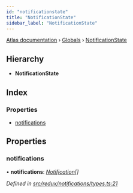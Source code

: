 ```yaml
---
id: "notificationstate"
title: "NotificationState"
sidebar_label: "NotificationState"
---
```


[Atlas documentation](../index.md) › [Globals](../globals.md) › [NotificationState](notificationstate.md)

## Hierarchy

* **NotificationState**

## Index

### Properties

* [notifications](notificationstate.md#notifications)

## Properties

###  notifications

• **notifications**: *[Notification](notification.md)[]*

*Defined in [src/redux/notifications/types.ts:21](https://github.com/chronark/atlas/blob/0dc33cd/src/redux/notifications/types.ts#L21)*
